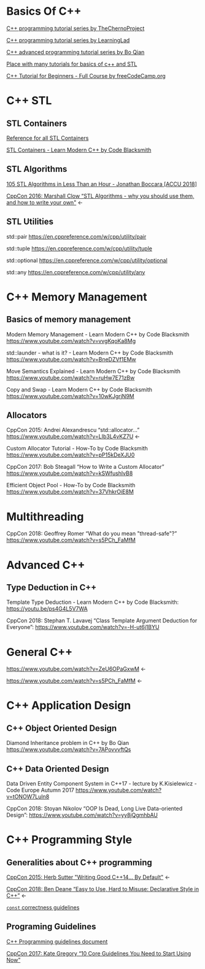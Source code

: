 # Basics Of C++ #
[C++ programming tutorial series by TheChernoProject](https://www.youtube.com/watch?v=18c3MTX0PK0&list=PLlrATfBNZ98dudnM48yfGUldqGD0S4FFb)

[C++ programming tutorial series by LearningLad](https://www.youtube.com/watch?v=SQHREey_Yuc&list=PLfVsf4Bjg79Cu5MYkyJ-u4SyQmMhFeC1C)

[C++ advanced programming tutorial series by Bo Qian](https://www.youtube.com/playlist?list=PLE28375D4AC946CC3)

[Place with many tutorials for basics of c++ and STL](https://www.learncpp.com/)

[C++ Tutorial for Beginners - Full Course by freeCodeCamp.org](https://www.youtube.com/watch?v=vLnPwxZdW4Y)

# C++ STL

## STL Containers

[Reference for all STL Containers](https://en.cppreference.com/w/cpp/container)

[STL Containers - Learn Modern C++ by Code Blacksmith](https://www.youtube.com/watch?v=fuI7UQ8dg1Q)

## STL Algorithms

[105 STL Algorithms in Less Than an Hour - Jonathan Boccara [ACCU 2018]](https://www.youtube.com/watch?v=bXkWuUe9V2I)

[CppCon 2016: Marshall Clow “STL Algorithms - why you should use them, and how to write your own"](https://www.youtube.com/watch?v=h4Jl1fk3MkQ)
<-

## STL Utilities

std::pair
https://en.cppreference.com/w/cpp/utility/pair

std::tuple
https://en.cppreference.com/w/cpp/utility/tuple

std::optional
https://en.cppreference.com/w/cpp/utility/optional

std::any
https://en.cppreference.com/w/cpp/utility/any


# C++ Memory Management 

## Basics of memory management

Modern Memory Management - Learn Modern C++ by Code Blacksmith
https://www.youtube.com/watch?v=vvgKqoKa8Mg

std::launder - what is it? - Learn Modern C++ by Code Blacksmith
https://www.youtube.com/watch?v=BneDZVf1EMw

Move Semantics Explained - Learn Modern C++ by Code Blacksmith
https://www.youtube.com/watch?v=ruHw7E71zBw

Copy and Swap - Learn Modern C++ by Code Blacksmith
https://www.youtube.com/watch?v=10wKJgrjN9M

## Allocators

CppCon 2015: Andrei Alexandrescu “std::allocator...”
https://www.youtube.com/watch?v=LIb3L4vKZ7U <-

Custom Allocator Tutorial - How-To by Code Blacksmith
https://www.youtube.com/watch?v=pP15kDeXJU0

CppCon 2017: Bob Steagall “How to Write a Custom Allocator”
https://www.youtube.com/watch?v=kSWfushlvB8

Efficient Object Pool - How-To by Code Blacksmith
https://www.youtube.com/watch?v=37VhkrOiE8M

# Multithreading

CppCon 2018: Geoffrey Romer “What do you mean "thread-safe"?”
https://www.youtube.com/watch?v=s5PCh_FaMfM

# Advanced C++

## Type Deduction in C++

Template Type Deduction - Learn Modern C++ by Code Blacksmith:
https://youtu.be/ps4G4L5V7WA

CppCon 2018: Stephan T. Lavavej “Class Template Argument Deduction for Everyone”:
https://www.youtube.com/watch?v=-H-ut6j1BYU

# General C++

https://www.youtube.com/watch?v=ZeU6OPaGxwM <-

https://www.youtube.com/watch?v=s5PCh_FaMfM <-

# C++ Application Design

## C++ Object Oriented Design

Diamond Inheritance problem in C++ by Bo Qian
https://www.youtube.com/watch?v=7APovvvftQs

## C++ Data Oriented Design 

Data Driven Entity Component System in C++17 - lecture by K.Kisielewicz - Code Europe Autumn 2017
https://www.youtube.com/watch?v=tONOW7Luln8

CppCon 2018: Stoyan Nikolov “OOP Is Dead, Long Live Data-oriented Design”:
https://www.youtube.com/watch?v=yy8jQgmhbAU

# C++ Programming Style

## Generalities about C++ programming

[CppCon 2015: Herb Sutter "Writing Good C++14... By Default"](https://www.youtube.com/watch?v=hEx5DNLWGgA) 
<-

[CppCon 2018: Ben Deane “Easy to Use, Hard to Misuse: Declarative Style in C++”](https://www.youtube.com/watch?v=I52uPJSoAT4) 
<-

[`const` correctness guidelines](https://isocpp.org/wiki/faq/const-correctness)

## Programing Guidelines

[C++ Programming guidelines document](http://isocpp.github.io/CppCoreGuidelines/CppCoreGuidelines)

[CppCon 2017: Kate Gregory “10 Core Guidelines You Need to Start Using Now”](https://www.youtube.com/watch?time_continue=498&v=XkDEzfpdcSg)
